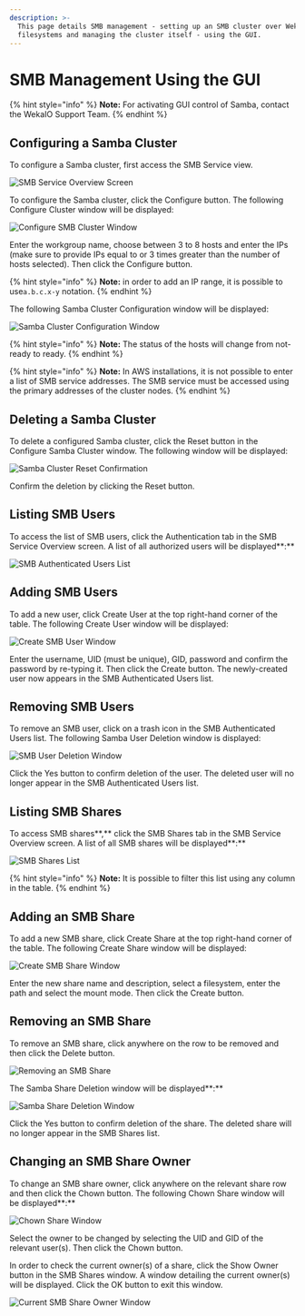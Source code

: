 ```yaml
---
description: >-
  This page details SMB management - setting up an SMB cluster over WekaIO
  filesystems and managing the cluster itself - using the GUI.
---
```


# SMB Management Using the GUI

{% hint style="info" %}
**Note:** For activating GUI control of Samba, contact the WekaIO Support Team.
{% endhint %}

## **Configuring a Samba Cluster**

To configure a Samba cluster, first access the SMB Service view.

![SMB Service Overview Screen](https://blobscdn.gitbook.com/v0/b/gitbook-28427.appspot.com/o/assets%2F-LQnJwJhPXcMK56H0INC%2F-LTHtR0Dlva51U4IZHoC%2F-LTHvibQhAt6mOZPuEix%2Fimage.png?alt=media&token=cff1d83c-7558-4d67-a72b-a5cac8a0e2a7)

To configure the Samba cluster, click the Configure button. The following Configure Cluster window will be displayed:

![Configure SMB Cluster Window](https://blobscdn.gitbook.com/v0/b/gitbook-28427.appspot.com/o/assets%2F-LQnJwJhPXcMK56H0INC%2F-LTI8oSd__LxcJu3S1Uz%2F-LTI99ejJJTKHIWL3s63%2Fimage.png?alt=media&token=76b938f0-de2e-4e06-a61d-f17fd6fc4010)

Enter the workgroup name, choose between 3 to 8 hosts and enter the IPs \(make sure to provide IPs equal to or 3 times greater than the number of hosts selected\). Then click the Configure button.

{% hint style="info" %}
**Note:** in order to add an IP range, it is possible to use`a.b.c.x-y` notation.
{% endhint %}

The following Samba Cluster Configuration window will be displayed:

![Samba Cluster Configuration Window](https://blobscdn.gitbook.com/v0/b/gitbook-28427.appspot.com/o/assets%2F-LQnJwJhPXcMK56H0INC%2F-LTI8oSd__LxcJu3S1Uz%2F-LTIAdMwedoG9jlIcDK4%2Fimage.png?alt=media&token=f1b510d5-aa44-4e1c-9778-ef15f23f3ffa)

{% hint style="info" %}
**Note:** The status of the hosts will change from not-ready to ready.
{% endhint %}

{% hint style="info" %}
**Note:** In AWS installations, it is not possible to enter a list of SMB service addresses. The SMB service must be accessed using the primary addresses of the cluster nodes.
{% endhint %}

## Deleting a Samba Cluster

To delete a configured Samba cluster, click the Reset button in the Configure Samba Cluster window. The following window will be displayed:

![Samba Cluster Reset Confirmation](https://blobscdn.gitbook.com/v0/b/gitbook-28427.appspot.com/o/assets%2F-LQnJwJhPXcMK56H0INC%2F-LTI8oSd__LxcJu3S1Uz%2F-LTIBT97FiPHaaztFlHj%2Fimage.png?alt=media&token=eb11e80b-624c-44f0-b587-305caccd63ee)

Confirm the deletion by clicking the Reset button.

## **Listing SMB Users**

To access the list of SMB users, click the Authentication tab in the SMB Service Overview screen. A list of all authorized users will be displayed**:**

![SMB Authenticated Users List](https://blobscdn.gitbook.com/v0/b/gitbook-28427.appspot.com/o/assets%2F-LQnJwJhPXcMK56H0INC%2F-LTHtR0Dlva51U4IZHoC%2F-LTI-14rs2vp46wOPQ3k%2Fimage.png?alt=media&token=3984a6a2-1fe2-497c-8123-10ec8bbc9090)

## Adding SMB Users

To add a new user, click Create User at the top right-hand corner of the table. The following Create User window will be displayed:

![Create SMB User Window](https://blobscdn.gitbook.com/v0/b/gitbook-28427.appspot.com/o/assets%2F-LQnJwJhPXcMK56H0INC%2F-LTHtR0Dlva51U4IZHoC%2F-LTI-SApeR0rM8xcfAHP%2Fimage.png?alt=media&token=3ddb12d9-dab6-410a-9582-27c967aa0601)

Enter the username, UID \(must be unique\), GID, password and confirm the password by re-typing it. Then click the Create button. The newly-created user now appears in the SMB Authenticated Users list.

## Removing SMB Users

To remove an SMB user, click on a trash icon in the SMB Authenticated Users list. The following Samba User Deletion window is displayed:

![SMB User Deletion Window](https://blobscdn.gitbook.com/v0/b/gitbook-28427.appspot.com/o/assets%2F-LQnJwJhPXcMK56H0INC%2F-LTHtR0Dlva51U4IZHoC%2F-LTI0ukQHCzZC8H4RMyk%2Fimage.png?alt=media&token=5beb397b-fdf3-4c7e-ae09-2915408ff7ae)

Click the Yes button to confirm deletion of the user. The deleted user will no longer appear in the SMB Authenticated Users list.

## **Listing SMB Shares**

To access SMB shares**,** click the SMB Shares tab in the SMB Service Overview screen. A list of all SMB shares will be displayed**:**

![SMB Shares List](https://blobscdn.gitbook.com/v0/b/gitbook-28427.appspot.com/o/assets%2F-LQnJwJhPXcMK56H0INC%2F-LTHtR0Dlva51U4IZHoC%2F-LTI3bjjcEJCiHJXlhRT%2Fimage.png?alt=media&token=3f65387b-e362-43c1-873a-ae40853aaa6c)

{% hint style="info" %}
**Note:** It is possible to filter this list using any column in the table.
{% endhint %}

## Adding an SMB Share

To add a new SMB share, click Create Share at the top right-hand corner of the table. The following Create Share window will be displayed:

![Create SMB Share Window](https://blobscdn.gitbook.com/v0/b/gitbook-28427.appspot.com/o/assets%2F-LQnJwJhPXcMK56H0INC%2F-LTI8oSd__LxcJu3S1Uz%2F-LTICCwBp8DJ-2POLbLa%2Fimage.png?alt=media&token=082ece86-984f-4905-99a6-8d2b54eb46cd)

Enter the new share name and description, select a filesystem, enter the path and select the mount mode. Then click the Create button.

## Removing an SMB Share

To remove an SMB share, click anywhere on the row to be removed and then click the Delete button.

![Removing an SMB Share](https://blobscdn.gitbook.com/v0/b/gitbook-28427.appspot.com/o/assets%2F-LQnJwJhPXcMK56H0INC%2F-LTHtR0Dlva51U4IZHoC%2F-LTI5UZ-eCnsqvaLKX9s%2Fimage.png?alt=media&token=f97b446e-750c-42f4-8946-a0ecf16b396a)

The Samba Share Deletion window will be displayed**:**

![Samba Share Deletion Window](https://blobscdn.gitbook.com/v0/b/gitbook-28427.appspot.com/o/assets%2F-LQnJwJhPXcMK56H0INC%2F-LTHtR0Dlva51U4IZHoC%2F-LTI5Bt6q5vavn9uS_hS%2Fimage.png?alt=media&token=15b7f458-c61a-470c-b79a-430a2cb81dd6)

Click the Yes button to confirm deletion of the share. The deleted share will no longer appear in the SMB Shares list.

## Changing an SMB Share Owner

To change an SMB share owner, click anywhere on the relevant share row and then click the Chown button. The following Chown Share window will be displayed**:**

![Chown Share Window](https://blobscdn.gitbook.com/v0/b/gitbook-28427.appspot.com/o/assets%2F-LQnJwJhPXcMK56H0INC%2F-LTHtR0Dlva51U4IZHoC%2F-LTI63Ba2Xp6_8dhNJvv%2Fimage.png?alt=media&token=1ef3268a-efc6-470e-8b25-3139cb0398f8)

Select the owner to be changed by selecting the UID and GID of the relevant user\(s\). Then click the Chown button.

In order to check the current owner\(s\) of a share, click the Show Owner button in the SMB Shares window. A window detailing the current owner\(s\) will be displayed. Click the OK button to exit this window.

![Current SMB Share Owner Window](https://blobscdn.gitbook.com/v0/b/gitbook-28427.appspot.com/o/assets%2F-LQnJwJhPXcMK56H0INC%2F-LTHtR0Dlva51U4IZHoC%2F-LTI6qDMwjD2L2rx_cLp%2Fimage.png?alt=media&token=c7c62edd-165f-4fe0-8b8d-c6e3bcc43257)

## ​ <a id="undefined"></a>




